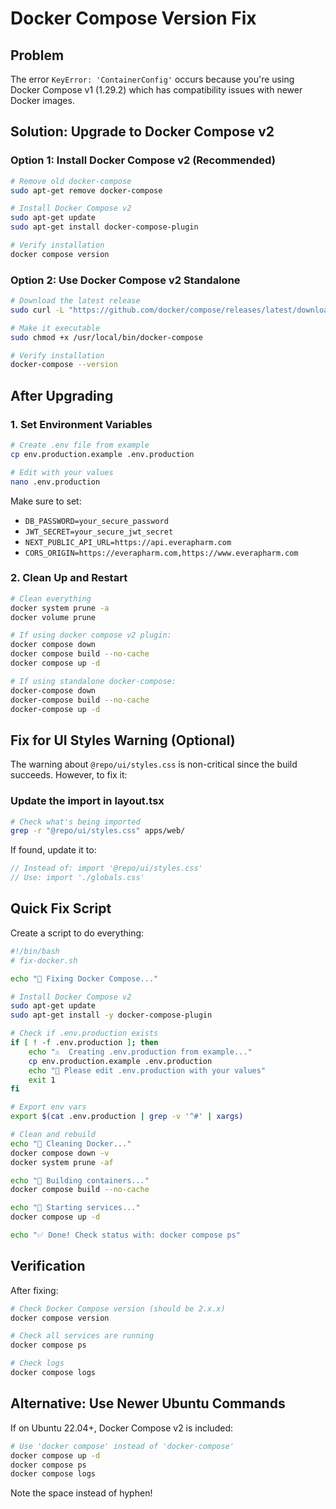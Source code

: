 # Docker Compose Version Fix

## Problem
The error `KeyError: 'ContainerConfig'` occurs because you're using Docker Compose v1 (1.29.2) which has compatibility issues with newer Docker images.

## Solution: Upgrade to Docker Compose v2

### Option 1: Install Docker Compose v2 (Recommended)

```bash
# Remove old docker-compose
sudo apt-get remove docker-compose

# Install Docker Compose v2
sudo apt-get update
sudo apt-get install docker-compose-plugin

# Verify installation
docker compose version
```

### Option 2: Use Docker Compose v2 Standalone

```bash
# Download the latest release
sudo curl -L "https://github.com/docker/compose/releases/latest/download/docker-compose-$(uname -s)-$(uname -m)" -o /usr/local/bin/docker-compose

# Make it executable
sudo chmod +x /usr/local/bin/docker-compose

# Verify installation
docker-compose --version
```

## After Upgrading

### 1. Set Environment Variables
```bash
# Create .env file from example
cp env.production.example .env.production

# Edit with your values
nano .env.production
```

Make sure to set:
- `DB_PASSWORD=your_secure_password`
- `JWT_SECRET=your_secure_jwt_secret`
- `NEXT_PUBLIC_API_URL=https://api.everapharm.com`
- `CORS_ORIGIN=https://everapharm.com,https://www.everapharm.com`

### 2. Clean Up and Restart
```bash
# Clean everything
docker system prune -a
docker volume prune

# If using docker compose v2 plugin:
docker compose down
docker compose build --no-cache
docker compose up -d

# If using standalone docker-compose:
docker-compose down
docker-compose build --no-cache
docker-compose up -d
```

## Fix for UI Styles Warning (Optional)

The warning about `@repo/ui/styles.css` is non-critical since the build succeeds. However, to fix it:

### Update the import in layout.tsx
```bash
# Check what's being imported
grep -r "@repo/ui/styles.css" apps/web/
```

If found, update it to:
```typescript
// Instead of: import '@repo/ui/styles.css'
// Use: import './globals.css'
```

## Quick Fix Script

Create a script to do everything:

```bash
#!/bin/bash
# fix-docker.sh

echo "🔧 Fixing Docker Compose..."

# Install Docker Compose v2
sudo apt-get update
sudo apt-get install -y docker-compose-plugin

# Check if .env.production exists
if [ ! -f .env.production ]; then
    echo "⚠️  Creating .env.production from example..."
    cp env.production.example .env.production
    echo "📝 Please edit .env.production with your values"
    exit 1
fi

# Export env vars
export $(cat .env.production | grep -v '^#' | xargs)

# Clean and rebuild
echo "🧹 Cleaning Docker..."
docker compose down -v
docker system prune -af

echo "🔨 Building containers..."
docker compose build --no-cache

echo "🚀 Starting services..."
docker compose up -d

echo "✅ Done! Check status with: docker compose ps"
```

## Verification

After fixing:
```bash
# Check Docker Compose version (should be 2.x.x)
docker compose version

# Check all services are running
docker compose ps

# Check logs
docker compose logs
```

## Alternative: Use Newer Ubuntu Commands

If on Ubuntu 22.04+, Docker Compose v2 is included:
```bash
# Use 'docker compose' instead of 'docker-compose'
docker compose up -d
docker compose ps
docker compose logs
```

Note the space instead of hyphen! 